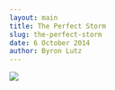 ```yaml
---
layout: main
title: The Perfect Storm
slug: the-perfect-storm
date: 6 October 2014
author: Byron Lutz
---
```


<img src="{{ site.url }}/assets/images/graphics/the-perfect-storm.jpg" />
